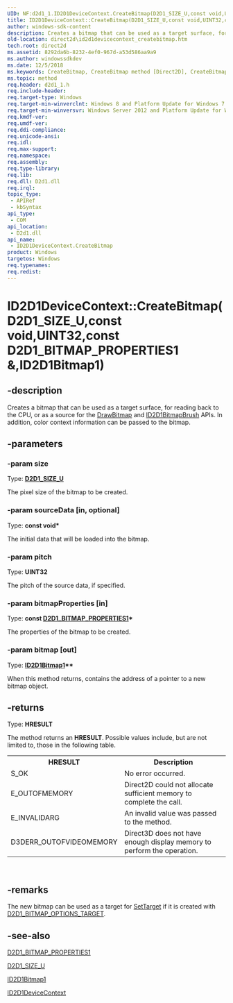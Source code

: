 ```yaml
---
UID: NF:d2d1_1.ID2D1DeviceContext.CreateBitmap(D2D1_SIZE_U,const void,UINT32,const D2D1_BITMAP_PROPERTIES1 &,ID2D1Bitmap1)
title: ID2D1DeviceContext::CreateBitmap(D2D1_SIZE_U,const void,UINT32,const D2D1_BITMAP_PROPERTIES1 &,ID2D1Bitmap1)
author: windows-sdk-content
description: Creates a bitmap that can be used as a target surface, for reading back to the CPU, or as a source for the DrawBitmap and ID2D1BitmapBrush APIs. In addition, color context information can be passed to the bitmap.
old-location: direct2d\id2d1devicecontext_createbitmap.htm
tech.root: direct2d
ms.assetid: 8292da6b-8232-4ef0-967d-a53d586aa9a9
ms.author: windowssdkdev
ms.date: 12/5/2018
ms.keywords: CreateBitmap, CreateBitmap method [Direct2D], CreateBitmap method [Direct2D],ID2D1DeviceContext interface, ID2D1DeviceContext interface [Direct2D],CreateBitmap method, ID2D1DeviceContext.CreateBitmap, ID2D1DeviceContext.CreateBitmap(D2D1_SIZE_U,const void,UINT32,const D2D1_BITMAP_PROPERTIES1 &,ID2D1Bitmap1), ID2D1DeviceContext::CreateBitmap, ID2D1DeviceContext::CreateBitmap(D2D1_SIZE_U,const void,UINT32,const D2D1_BITMAP_PROPERTIES1 &,ID2D1Bitmap1), d2d1_1/ID2D1DeviceContext::CreateBitmap, direct2d.id2d1devicecontext_createbitmap
ms.topic: method
req.header: d2d1_1.h
req.include-header: 
req.target-type: Windows
req.target-min-winverclnt: Windows 8 and Platform Update for Windows 7 [desktop apps \| UWP apps]
req.target-min-winversvr: Windows Server 2012 and Platform Update for Windows Server 2008 R2 [desktop apps \| UWP apps]
req.kmdf-ver: 
req.umdf-ver: 
req.ddi-compliance: 
req.unicode-ansi: 
req.idl: 
req.max-support: 
req.namespace: 
req.assembly: 
req.type-library: 
req.lib: 
req.dll: D2d1.dll
req.irql: 
topic_type:
 - APIRef
 - kbSyntax
api_type:
 - COM
api_location:
 - D2d1.dll
api_name:
 - ID2D1DeviceContext.CreateBitmap
product: Windows
targetos: Windows
req.typenames: 
req.redist: 
---
```


# ID2D1DeviceContext::CreateBitmap(D2D1_SIZE_U,const void,UINT32,const D2D1_BITMAP_PROPERTIES1 &,ID2D1Bitmap1)


## -description


Creates a bitmap that can be used as a target surface, for reading back to the CPU, or as a source for the <a href="https://msdn.microsoft.com/e6cff1b7-055b-442c-99aa-afeeee4d06e8">DrawBitmap</a> and <a href="https://msdn.microsoft.com/22b14ffa-14cb-4e4d-bf80-7d81e4ae9ee4">ID2D1BitmapBrush</a> APIs. In addition, color context information can be passed to the bitmap.


## -parameters




### -param size

Type: <b><a href="https://msdn.microsoft.com/e28da5ee-7d68-4ec5-b477-c6ead0c725e6">D2D1_SIZE_U</a></b>

The pixel size of the bitmap to be created.


### -param sourceData [in, optional]

Type: <b>const void*</b>

The initial data that will be loaded into the bitmap.


### -param pitch

Type: <b>UINT32</b>

The pitch of the source data, if specified.


### -param bitmapProperties [in]

Type: <b>const <a href="https://msdn.microsoft.com/c9371ce3-f6fc-4fe6-ada6-0aa64a8f29a2">D2D1_BITMAP_PROPERTIES1</a>*</b>

The properties of the bitmap to be created.


### -param bitmap [out]

Type: <b><a href="https://msdn.microsoft.com/669a9377-248c-4a86-b447-ed117fff43a6">ID2D1Bitmap1</a>**</b>

When this method returns, contains the address of a pointer to a new bitmap object.


## -returns



Type: <b>HRESULT</b>

The method returns an <b>HRESULT</b>. Possible values include, but are not limited to, those in the following table.

<table>
<tr>
<th>HRESULT</th>
<th>Description</th>
</tr>
<tr>
<td>S_OK</td>
<td>No error occurred.</td>
</tr>
<tr>
<td>E_OUTOFMEMORY</td>
<td>Direct2D could not allocate sufficient memory to complete the call.</td>
</tr>
<tr>
<td>E_INVALIDARG</td>
<td>An invalid value was passed to the method.</td>
</tr>
<tr>
<td>D3DERR_OUTOFVIDEOMEMORY</td>
<td>Direct3D does not have enough display memory to perform the operation.</td>
</tr>
</table>
 




## -remarks



The new bitmap can be used as a target for <a href="https://msdn.microsoft.com/66914048-7bef-4551-bb14-5ab67c727dc5">SetTarget</a> if it is created with <a href="https://msdn.microsoft.com/c080e23e-99c4-46ed-8b21-be26dec288af">D2D1_BITMAP_OPTIONS_TARGET</a>.




## -see-also




<a href="https://msdn.microsoft.com/c9371ce3-f6fc-4fe6-ada6-0aa64a8f29a2">D2D1_BITMAP_PROPERTIES1</a>



<a href="https://msdn.microsoft.com/e28da5ee-7d68-4ec5-b477-c6ead0c725e6">D2D1_SIZE_U</a>



<a href="https://msdn.microsoft.com/669a9377-248c-4a86-b447-ed117fff43a6">ID2D1Bitmap1</a>



<a href="https://msdn.microsoft.com/a54dd628-c2a2-4b04-9ced-7749a395f187">ID2D1DeviceContext</a>
 

 

